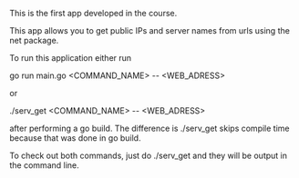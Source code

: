 This is the first app developed in the course.

This app allows you to get public IPs and server names from urls using the net package.

To run this application either run

go run main.go <COMMAND_NAME> --<FLAG> <WEB_ADRESS>

or

./serv_get <COMMAND_NAME> --<FLAG> <WEB_ADRESS>

after performing a go build.
The difference is ./serv_get skips compile time because that was done in go build.

To check out both commands, just do ./serv_get and they will be output in the command line.
